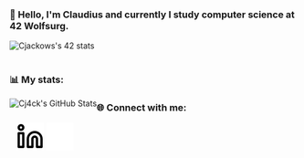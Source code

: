 ### 🌱 Hello, I'm Claudius and currently I study computer science at 42 Wolfsurg.

<img src="https://badge42.vercel.app/api/v2/cl4r9mqmj014009l6t5iuw1n6/stats?cursusId=21&coalitionId=151" alt="Cjackows's 42 stats" />
<br> <br />

  ### 📊 My stats:
  
<img align="left" alt="Cj4ck's GitHub Stats" src="https://github-readme-stats.vercel.app/api?username=cj4ck&show_icons=true&hide_border=false&title_color=ff652f&icon_color=FFE400&bg_color=09131B&text_color=ffffff&border_color=0c1a25" />
  
  ### 🌐 Connect with me:
  
  
&nbsp;&nbsp;
[![website](./img/linkedin-light.svg)](https://linkedin.com/in/claudiusz-jackowski#gh-light-mode-only)
[![website](./img/linkedin-dark.svg)](https://linkedin.com/in/claudiusz-jackowski#gh-dark-mode-only)

